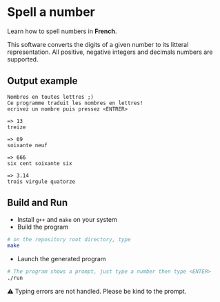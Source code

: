 # Spell a number
Learn how to spell numbers in **French**.

This software converts the digits of a given number to its litteral representation.
All positive, negative integers and decimals numbers are supported. 

## Output example
```
Nombres en toutes lettres ;)
Ce programme traduit les nombres en lettres!
ecrivez un nombre puis pressez <ENTRER>

=> 13
treize 

=> 69
soixante neuf 

=> 666
six cent soixante six 

=> 3.14
trois virgule quatorze 

```

## Build and Run
* Install `g++` and `make` on your system
* Build the program
```bash
# on the repository root directory, type
make
```
* Launch the generated program
```bash
# The program shows a prompt, just type a number then type <ENTER>
./run
```

⚠ Typing errors are not handled. Please be kind to the prompt.
